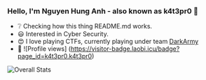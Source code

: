 ### Hello, I'm Nguyen Hung Anh - also known as k4t3pr0 👋 
- ❔ Checking how this thing README.md works.
- 😃 Interested in Cyber Security.
- 😍 I love playing CTFs, currently playing under team [DarkArmy](https://github.com/DarkArmy-ctf)
- 👀 ![Profile views] (https://visitor-badge.laobi.icu/badge?page_id=k4t3pr0.k4t3pr0)
  
![Overall Stats](https://github-readme-stats.vercel.app/api?username=k4t3pr0&count_private=true&show_icons=true&hide=contribs)
